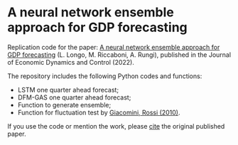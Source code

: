 # A neural network ensemble approach for GDP forecasting
Replication code for the paper: [A neural network ensemble approach for GDP forecasting](https://www.sciencedirect.com/science/article/abs/pii/S016518892100213X) (L. Longo, M. Riccaboni, A. Rungi), published in the Journal of Economic Dynamics and Control (2022).

The repository includes the following Python codes and functions:
* LSTM one quarter ahead forecast;
* DFM-GAS one quarter ahead forecast;
* Function to generate ensemble;
* Function for fluctuation test by [Giacomini, Rossi (2010)](https://onlinelibrary.wiley.com/doi/10.1002/jae.1177).


If you use the code or mention the work, please [cite](https://scholar.googleusercontent.com/scholar.bib?q=info:EdPFhWv2KosJ:scholar.google.com/&output=citation&scisdr=CgUWYz1QEKTDhy2Ffq8:AAGBfm0AAAAAYdGAZq9Vpe14Co5yJMKDgkAzFW4paXNw&scisig=AAGBfm0AAAAAYdGAZv8pg9qqXjnDGyg_GZ7HWbayYpdb&scisf=4&ct=citation&cd=-1&hl=en) the original published paper.
